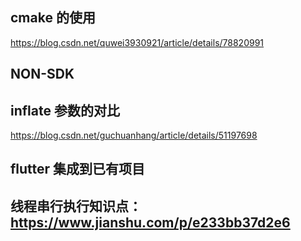 ## cmake 的使用
https://blog.csdn.net/quwei3930921/article/details/78820991
## NON-SDK
## inflate 参数的对比
https://blog.csdn.net/guchuanhang/article/details/51197698
## flutter 集成到已有项目

## 线程串行执行知识点：https://www.jianshu.com/p/e233bb37d2e6